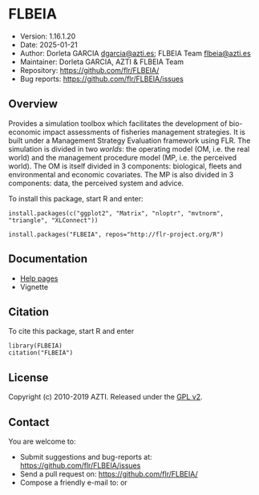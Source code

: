 # FLBEIA
- Version: 1.16.1.20
- Date: 2025-01-21
- Author: Dorleta GARCIA <dgarcia@azti.es>; FLBEIA Team <flbeia@azti.es>
- Maintainer: Dorleta GARCIA, AZTI & FLBEIA Team
- Repository: <https://github.com/flr/FLBEIA/>
- Bug reports: <https://github.com/flr/FLBEIA/issues>

## Overview
Provides a simulation toolbox which facilitates the development of bio-economic impact assessments of fisheries management strategies. It is built under a Management Strategy Evaluation framework using FLR. The simulation is divided in two *worlds*: the operating model (OM, i.e. the real world) and the management procedure model (MP, i.e. the perceived world). The OM is itself divided in 3 components: biological, fleets and environmental and economic covariates. The MP is also divided in 3 components: data, the perceived system and advice.

To install this package, start R and enter:

	install.packages(c("ggplot2", "Matrix", "nloptr", "mvtnorm", "triangle", "XLConnect"))

	install.packages("FLBEIA", repos="http://flr-project.org/R")

## Documentation
- [Help pages](http://flr-project.org/FLBEIA)
- Vignette

## Citation

To cite this package, start R and enter

	library(FLBEIA)
	citation("FLBEIA")

## License
Copyright (c) 2010-2019 AZTI. Released under the [GPL v2](http://www.gnu.org/licenses/gpl-2.0.html).

## Contact
You are welcome to:

- Submit suggestions and bug-reports at: <https://github.com/flr/FLBEIA/issues>
- Send a pull request on: <https://github.com/flr/FLBEIA/>
- Compose a friendly e-mail to: <dgarcia AT azti.es> or <flbeia AT azti.es>
